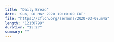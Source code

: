 ```yaml
---
title: "Daily Bread"
date: 'Sun, 08 Mar 2020 10:00:00 EDT'
file: "https://cflcn.org/sermons/2020-03-08.m4a"
length: "12150799"
duration: "25:27"
summary: ""
---
```

